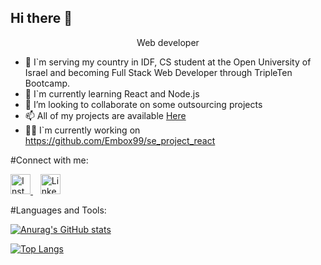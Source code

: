 ## Hi there 👋

<div align=center><p>Web developer</p></div>

- 🔭 I`m serving my country in IDF, CS student at the Open University of Israel and becoming Full Stack Web Developer through TripleTen Bootcamp.
- 🌱 I`m currently learning React and Node.js
- 👯 I’m looking to collaborate on some outsourcing projects
- 📫 All of my projects are available [Here](https://github.com/Embox99?tab=repositories)
- 👨‍💻 I`m currently working on https://github.com/Embox99/se_project_react


#Connect with me:
<p>
<a href="https://www.linkedin.com/in/edward-vilensky-8051a62b3/">
  <img src="https://raw.githubusercontent.com/rahuldkjain/github-profile-readme-generator/master/src/images/icons/Social/linked-in-alt.svg" alt="Instagram" width="32" height="32">
</a>
  &nbsp;&nbsp;
<a href="https://www.instagram.com/edward_vilensky/">
  <img src="https://raw.githubusercontent.com/rahuldkjain/github-profile-readme-generator/master/src/images/icons/Social/instagram.svg" alt="Linkedin" width="32" height="32">
</a>
</p>
#Languages and Tools:



[![Anurag's GitHub stats](https://github-readme-stats.vercel.app/api?username=Embox99)](https://github.com/Embox99)

[![Top Langs](https://github-readme-stats.vercel.app/api/top-langs/?username=Embox99&layout=compact)](https://github.com/Embox99)
